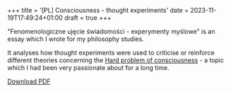 +++
title = '[PL] Consciousness - thought experiments'
date = 2023-11-19T17:49:24+01:00
draft = true
+++

"Fenomenologiczne ujęcie świadomości - experymenty myślowe" is an essay which I wrote for my philosophy studies.

It analyses how thought experiments were used to criticise or reinforce different theories concerning the [Hard problem of consciousness](https://en.wikipedia.org/wiki/Hard_problem_of_consciousness) - a topic which I had been very passionate about for a long time.

[Download PDF](/swiadomosc.pdf)